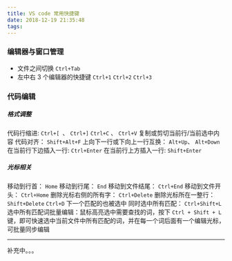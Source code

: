 ```yaml
---
title: VS code 常用快捷键
date: 2018-12-19 21:35:48
tags:
---
```

### 编辑器与窗口管理
- 文件之间切换 `Ctrl+Tab`
- 左中右 3 个编辑器的快捷键 `Ctrl+1` `Ctrl+2` `Ctrl+3`

### 代码编辑
##### 格式调整
代码行缩进: `Ctrl+[ `、 `Ctrl+]`
`Ctrl+C` 、 `Ctrl+V` 复制或剪切当前行/当前选中内容
代码对齐： `Shift+Alt+F`
上向下一行或下向上一行互换： `Alt+Up`、  `Alt+Down`
在当前行下边插入一行: `Ctrl+Enter`
在当前行上方插入一行: `Shift+Enter`

##### 光标相关
移动到行首： `Home`
移动到行尾： `End`
移动到文件结尾： `Ctrl+End`
移动到文件开头： `Ctrl+Home`
删除光标右侧的所有字： `Ctrl+Delete`
删除光标所在一整行：`Shift+Delete`
`Ctrl+D` 下一个匹配的也被选中
同时选中所有匹配： `Ctrl+Shift+L`
选中所有匹配词批量编辑：鼠标高亮选中需要查找的词，按下 `Ctrl + Shift + L`键，即可快速选中当前文件中所有匹配的词，并在每一个词后面有一个编辑光标，可批量同步编辑

---
补充中。。。